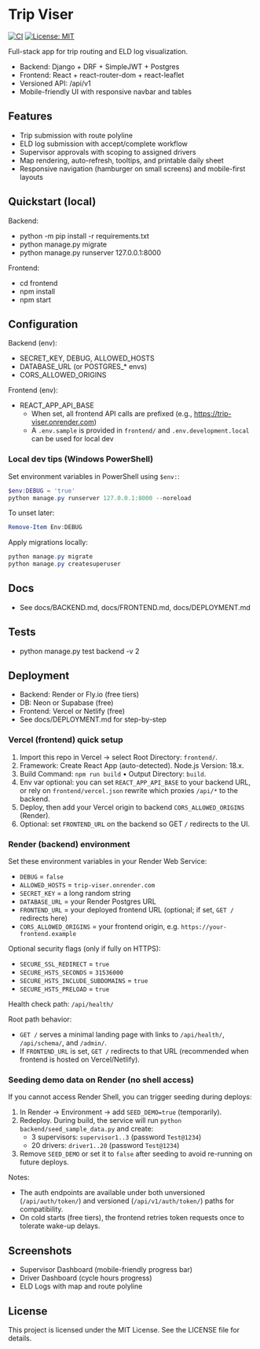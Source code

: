 # Trip Viser

[![CI](https://github.com/PetitKwoba/trip_viser/actions/workflows/ci.yml/badge.svg)](https://github.com/PetitKwoba/trip_viser/actions/workflows/ci.yml)
[![License: MIT](https://img.shields.io/badge/license-MIT-green.svg)](LICENSE)

Full-stack app for trip routing and ELD log visualization.

- Backend: Django + DRF + SimpleJWT + Postgres
- Frontend: React + react-router-dom + react-leaflet
- Versioned API: /api/v1
 - Mobile-friendly UI with responsive navbar and tables

## Features
- Trip submission with route polyline
- ELD log submission with accept/complete workflow
- Supervisor approvals with scoping to assigned drivers
- Map rendering, auto-refresh, tooltips, and printable daily sheet
 - Responsive navigation (hamburger on small screens) and mobile-first layouts

## Quickstart (local)

Backend:
- python -m pip install -r requirements.txt
- python manage.py migrate
- python manage.py runserver 127.0.0.1:8000

Frontend:
- cd frontend
- npm install
- npm start

## Configuration
Backend (env):
- SECRET_KEY, DEBUG, ALLOWED_HOSTS
- DATABASE_URL (or POSTGRES_* envs)
- CORS_ALLOWED_ORIGINS

Frontend (env):
- REACT_APP_API_BASE
	- When set, all frontend API calls are prefixed (e.g., https://trip-viser.onrender.com)
	- A `.env.sample` is provided in `frontend/` and `.env.development.local` can be used for local dev

### Local dev tips (Windows PowerShell)

Set environment variables in PowerShell using `$env:`:

```powershell
$env:DEBUG = 'true'
python manage.py runserver 127.0.0.1:8000 --noreload
```

To unset later:

```powershell
Remove-Item Env:DEBUG
```

Apply migrations locally:

```powershell
python manage.py migrate
python manage.py createsuperuser
```

## Docs
- See docs/BACKEND.md, docs/FRONTEND.md, docs/DEPLOYMENT.md

## Tests
- python manage.py test backend -v 2

## Deployment
- Backend: Render or Fly.io (free tiers)
- DB: Neon or Supabase (free)
- Frontend: Vercel or Netlify (free)
- See docs/DEPLOYMENT.md for step-by-step

### Vercel (frontend) quick setup

1. Import this repo in Vercel → select Root Directory: `frontend/`.
2. Framework: Create React App (auto-detected). Node.js Version: 18.x.
3. Build Command: `npm run build` • Output Directory: `build`.
4. Env var optional: you can set `REACT_APP_API_BASE` to your backend URL, or rely on `frontend/vercel.json` rewrite which proxies `/api/*` to the backend.
5. Deploy, then add your Vercel origin to backend `CORS_ALLOWED_ORIGINS` (Render).
6. Optional: set `FRONTEND_URL` on the backend so GET `/` redirects to the UI.

### Render (backend) environment

Set these environment variables in your Render Web Service:

- `DEBUG` = `false`
- `ALLOWED_HOSTS` = `trip-viser.onrender.com`
- `SECRET_KEY` = a long random string
- `DATABASE_URL` = your Render Postgres URL
- `FRONTEND_URL` = your deployed frontend URL (optional; if set, `GET /` redirects here)
- `CORS_ALLOWED_ORIGINS` = your frontend origin, e.g. `https://your-frontend.example`

Optional security flags (only if fully on HTTPS):

- `SECURE_SSL_REDIRECT` = `true`
- `SECURE_HSTS_SECONDS` = `31536000`
- `SECURE_HSTS_INCLUDE_SUBDOMAINS` = `true`
- `SECURE_HSTS_PRELOAD` = `true`

Health check path: `/api/health/`

Root path behavior:

- `GET /` serves a minimal landing page with links to `/api/health/`, `/api/schema/`, and `/admin/`.
- If `FRONTEND_URL` is set, `GET /` redirects to that URL (recommended when frontend is hosted on Vercel/Netlify).

### Seeding demo data on Render (no shell access)

If you cannot access Render Shell, you can trigger seeding during deploys:

1. In Render → Environment → add `SEED_DEMO=true` (temporarily).
2. Redeploy. During build, the service will run `python backend/seed_sample_data.py` and create:
	- 3 supervisors: `supervisor1..3` (password `Test@1234`)
	- 20 drivers: `driver1..20` (password `Test@1234`)
3. Remove `SEED_DEMO` or set it to `false` after seeding to avoid re-running on future deploys.

Notes:
- The auth endpoints are available under both unversioned (`/api/auth/token/`) and versioned (`/api/v1/auth/token/`) paths for compatibility.
- On cold starts (free tiers), the frontend retries token requests once to tolerate wake-up delays.

## Screenshots
- Supervisor Dashboard (mobile-friendly progress bar)
- Driver Dashboard (cycle hours progress)
- ELD Logs with map and route polyline


## License

This project is licensed under the MIT License. See the LICENSE file for details.